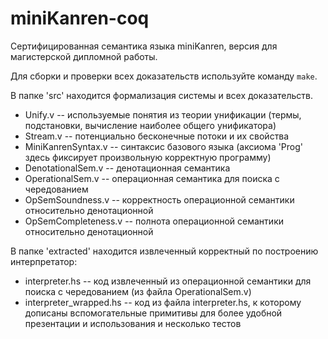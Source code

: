 # miniKanren-coq

Сертифицированная семантика языка miniKanren, версия для магистерской дипломной работы.

Для сборки и проверки всех доказательств используйте команду `make`.

В папке 'src' находится формализация системы и всех доказательств.

- Unify.v -- используемые понятия из теории унификации (термы, подстановки, вычисление наиболее общего унификатора)
- Stream.v -- потенциально бесконечные потоки и их свойства
- MiniKanrenSyntax.v -- синтаксис базового языка (аксиома 'Prog' здесь фиксирует произвольную корректную программу)
- DenotationalSem.v -- денотационная семантика
- OperationalSem.v -- операционная семантика для поиска с чередованием
- OpSemSoundness.v -- корректность операционной семантики относительно денотационной
- OpSemCompleteness.v -- полнота операционной семантики относительно денотационной


В папке 'extracted' находится извлеченный корректный по построению интерпретатор:

- interpreter.hs -- код извлеченный из операционной семантики для поиска с чередованием (из файла OperationalSem.v)
- interpreter_wrapped.hs -- код из файла interpreter.hs, к которому дописаны вспомогательные примитивы для более удобной презентации и использования и несколько тестов
